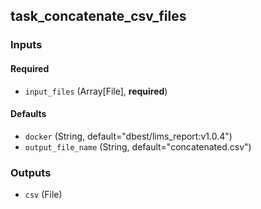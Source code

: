 
## task_concatenate_csv_files

### Inputs

#### Required

  * `input_files` (Array[File], **required**)

#### Defaults

  * `docker` (String, default="dbest/lims_report:v1.0.4")
  * `output_file_name` (String, default="concatenated.csv")

### Outputs

  * `csv` (File)
